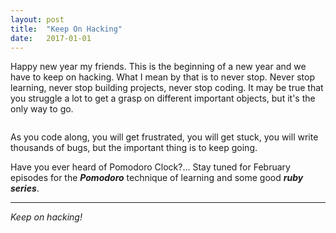 ```yaml
---
layout: post
title:  "Keep On Hacking"
date:   2017-01-01
---
```


<p class="intro"><span class="dropcap">H</span>appy new year my friends. This is the beginning of a new year and we have to keep on hacking. What I mean by that is to never stop. Never stop learning, never stop building projects, never stop coding. It may be true that you struggle a lot to get a grasp on different important objects, but it's the only way to go.</p>

<img src="{{ '/assets/img/setup.jpg' | prepend: site.baseurl }}" alt=""> 

As you code along, you will get frustrated, you will get stuck, you will write thousands of bugs, but the important thing is to keep going. 

Have you ever heard of Pomodoro Clock?... Stay tuned for February episodes for the **_Pomodoro_** technique of learning and some good **_ruby series_**.

***

_Keep on hacking!_


